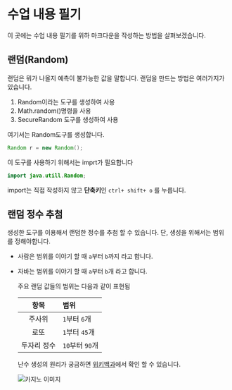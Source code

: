 # 수업 내용 필기
이 곳에는 수업 내용 필기를 위하 마크다운을 작성하는 방법을 살펴보겠습니다.

## 랜덤(Random)

랜덤은 뭐가 나올지 예측이 불가능한 값을 말합니다.
랜덤을 만드는 방법은 여러가지가 있습니다.

1. Random이라는 도구를 생성하여 사용
2. Math.random()명령을 사용
3. SecureRandom 도구를 생성하여 사용

여기서는 Random도구를 생성합니다.

 ```java
 Random r = new Random();
 ```
 이 도구를 사용하기 위해서는 imprt가 필요합니다
  ```java
import java.utill.Random;
 ```
 import는 직접 작성하지 않고 **단축키**인 `ctrl+ shift+ o` 를 누릅니다.

  ## 랜덤 정수 추첨
   생성한 도구를 이용해서 랜덤한 정수를 추첨 할 수 있습니다.
    단, 생성을 위해서는 범위를 정해야합니다.

- 사람은 범위를 이야기 할 때 `a`부터 `b`까지 라고 합니다.
- 자바는 범위를 이야기 할 때 `a`부터 `b`개 라고 합니다.

  주요 랜덤 값들의 범위는 다음과 같이 표현됨

  |항목|범위|
  |:---:|:---|
  |주사위|`1`부터 `6`개|
  |로또|`1`부터 `45`개|
  |두자리 정수|`10`부터 `90`개|

  난수 생성의 원리가 궁금하면 [위키백과](https://ko.wikipedia.org/wiki/%EB%82%9C%EC%88%98)에서 확인 할 수 있습니다.

   ![카지노 이미지](https://www.ramadajeju.co.kr/RamadaPlazaJeju_common/images/homepage/facilities/CASINO03.jpg)
  










  
